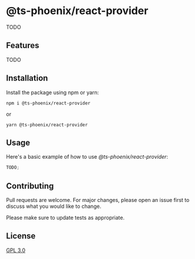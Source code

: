 # @ts-phoenix/react-provider

TODO

## Features

TODO

## Installation

Install the package using npm or yarn:

```
npm i @ts-phoenix/react-provider
```

or

```
yarn @ts-phoenix/react-provider
```

## Usage

Here's a basic example of how to use _@ts-phoenix/react-provider_:

```ts
TODO;
```

## Contributing

Pull requests are welcome. For major changes, please open an issue first
to discuss what you would like to change.

Please make sure to update tests as appropriate.

## License

[GPL 3.0](https://choosealicense.com/licenses/gpl-3.0/)
